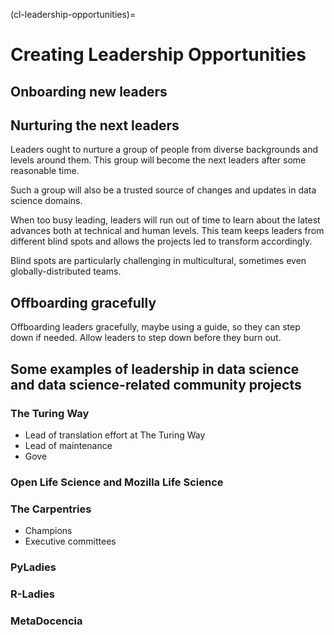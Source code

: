(cl-leadership-opportunities)=
# Creating Leadership Opportunities

<!---need to add content--->

## Onboarding new leaders

<!---[this video](https://www.youtube.com/watch?v=HQjRnWVmL28) and these notes https://github.com/jupytercon/2020-willingc/tree/master/notebooks

Onboarding guide.
Increasing responsibility over time.--->

## Nurturing the next leaders

Leaders ought to nurture a group of people from diverse backgrounds and levels around them. This group will become the next leaders after some reasonable time. 

Such a group will also be a trusted source of changes and updates in data science domains. 

When too busy leading, leaders will run out of time to learn about the latest advances both at technical and human levels.  This team keeps leaders from different blind spots and allows the projects led to transform accordingly.

Blind spots are particularly challenging in multicultural, sometimes even globally-distributed teams.

## Offboarding gracefully

Offboarding leaders gracefully, maybe using a guide, so they can step down if needed. Allow leaders to step down before they burn out.

## Some examples of leadership in data science and data science-related community projects

### The Turing Way

* Lead of translation effort at The Turing Way
* Lead of maintenance
* Gove

<!---need to add content--->

### Open Life Science and Mozilla Life Science

<!---need to add content--->

### The Carpentries

* Champions
* Executive committees

<!---need to add content--->

### PyLadies

<!---need to add content--->

### R-Ladies

<!---need to add content--->

### MetaDocencia

<!---need to add content--->
